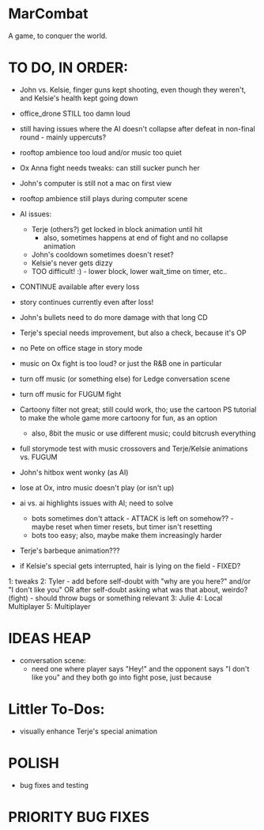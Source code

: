 # MarCombat
A game, to conquer the world.

# TO DO, IN ORDER:
- John vs. Kelsie, finger guns kept shooting, even though they weren't, and Kelsie's health kept going down
- office_drone STILL too damn loud
- still having issues where the AI doesn't collapse after defeat in non-final round - mainly uppercuts?
- rooftop ambience too loud and/or music too quiet
- Ox Anna fight needs tweaks: can still sucker punch her
- John's computer is still not a mac on first view
- rooftop ambience still plays during computer scene


- AI issues:
    - Terje (others?) get locked in block animation until hit
        - also, sometimes happens at end of fight and no collapse animation
    - John's cooldown sometimes doesn't reset?
    - Kelsie's never gets dizzy
    - TOO difficult! :) - lower block, lower wait_time on timer, etc..
- CONTINUE available after every loss
- story continues currently even after loss!
- John's bullets need to do more damage with that long CD
- Terje's special needs improvement, but also a check, because it's OP
- no Pete on office stage in story mode
- music on Ox fight is too loud? or just the R&B one in particular
- turn off music (or something else) for Ledge conversation scene
- turn off music for FUGUM fight


- Cartoony filter not great; still could work, tho; use the cartoon PS tutorial to make the whole game more cartoony for fun, as an option
    - also, 8bit the music or use different music; could bitcrush everything
- full storymode test with music crossovers and Terje/Kelsie animations vs. FUGUM
- John's hitbox went wonky (as AI)
- lose at Ox, intro music doesn't play (or isn't up)
- ai vs. ai highlights issues with AI; need to solve
    - bots sometimes don't attack - ATTACK is left on somehow?? - maybe reset when timer resets, but timer isn't resetting
    - bots too easy; also, maybe make them increasingly harder
- Terje's barbeque animation???
- if Kelsie's special gets interrupted, hair is lying on the field - FIXED?

1: tweaks
2: Tyler - add before self-doubt with "why are you here?" and/or "I don't like you" OR after self-doubt asking what was that about, weirdo? (fight)
    - should throw bugs or something relevant
3: Julie
4: Local Multiplayer
5: Multiplayer

# IDEAS HEAP
- conversation scene:
    - need one where player says "Hey!" and the opponent says "I don't like you" and they both go into fight pose, just because


# Littler To-Dos:
- visually enhance Terje's special animation

# POLISH
- bug fixes and testing

# PRIORITY BUG FIXES